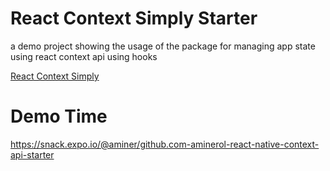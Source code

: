# React Context Simply Starter

a demo project showing the usage of the package for managing app state using react context api using hooks

[React Context Simply](https://github.com/aminerol/react-context-simply)

# Demo Time

https://snack.expo.io/@aminer/github.com-aminerol-react-native-context-api-starter
